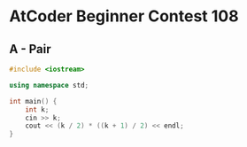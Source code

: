 # AtCoder Beginner Contest 108
## A - Pair
```cpp
#include <iostream>

using namespace std;

int main() {
    int k;
    cin >> k;
    cout << (k / 2) * ((k + 1) / 2) << endl;
}
```
